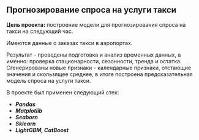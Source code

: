 ## Прогнозирование спроса на услуги такси

**Цель проекта:** построение модели для прогнозирования спроса на такси на следующий час.

Имеются данные о заказах такси в аэропортах.

Результат - проведены подготовка и анализ временных данных, а именно: проверка стационарности, сезонности, тренда и остатка. Сгенерированы новые признаки - календарные признаки, отстающие значения и скользящее среднее, в итоге построена предсказательная модель спроса на услуги такси.

В проекте был применен следующий стек:
* **_Pandas_**
* **_Matplotlib_**
* **_Seaborn_**
* **_Sklearn_**
* **_LightGBM, CatBoost_**
